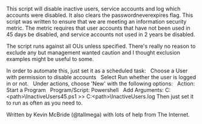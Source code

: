 This script will disable inactive users, service accounts and log which accounts were disabled.
It also clears the passwordneverexpires flag.
This script was written to ensure that we are meeting an information security metric.
The metric requires that user accounts that have not been used in 45 days be disabled, and service accounts not used in 2 years be disabled.

The script runs against all OUs unless specified.
There's really no reason to exclude any but management wanted caution and I thought exclusion examples might be useful to some.

In order to automate this, just set it as a scheduled task:
  Choose a User with permission to disable accounts
  Select Run whether the user is logged in or not.
  Under actions, choose 'New' with the following options:
  Action: Start a Program
  Program/Script: Powershell
  Add Arguments: C:\<path>\InactiveUsers45.ps1 >> C:\<path>\InactiveUsers.log
  Then just set it to run as often as you need to.

Written by Kevin McBride (@tallmega) with lots of help from The Internet.
